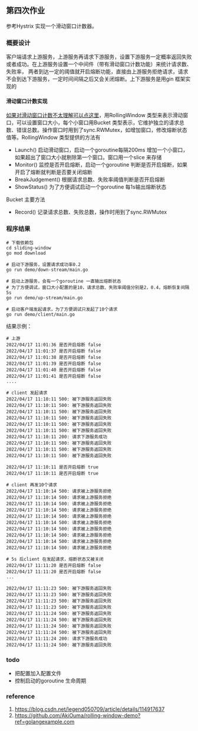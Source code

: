 ## 第四次作业
参考Hystrix 实现一个滑动窗口计数器。

### 概要设计
客户端请求上游服务，上游服务再请求下游服务，设置下游服务一定概率返回失败或者成功。在上游服务设置一个中间件（带有滑动窗口计数功能）来统计请求数、失败率，
两者到达一定的阈值就开启熔断功能，直接由上游服务拒绝请求，请求不会到达下游服务，一定时间间隔之后又会关闭熔断。上下游服务是用gin 框架实现的

#### 滑动窗口计数实现
[如果对滑动窗口计数不太理解可以点这里](https://blog.csdn.net/legend050709/article/details/114917637)，用RollingWindow 类型来表示滑动窗口，可以设置窗口大小，每个小窗口用Bucket 类型表示，它维护独立的请求总数、错误总数。操作窗口时用到了sync.RWMutex，如增加窗口，修改熔断状态值等。RollingWindow 类型提供的方法有
* Launch() 启动滑动窗口，启动一个goroutine每隔200ms 增加一个小窗口，如果超出了窗口大小就剔除第一个窗口。窗口用一个slice 来存储
* Monitor() 监控是否开启熔断，启动一个goroutine 判断是否开启熔断，如果开启了熔断就判断是否要关闭熔断
* BreakJudgement() 根据请求总数、失败率阈值判断是否开启熔断
* ShowStatus() 为了方便调试启动一个goroutine 每1s输出熔断状态

Bucket 主要方法
* Record() 记录请求总数、失败总数，操作时用到了sync.RWMutex

### 程序结果
```
# 下载依赖包
cd sliding-window
go mod download

# 启动下游服务，设置请求成功率0.2
go run demo/down-stream/main.go

# 启动上游服务，会有一个goroutine 一直输出熔断状态
# 为了方便调试，窗口大小配置的是10，请求总数、失败率阈值分别是2，0.4，熔断恢复间隔5s
go run demo/up-stream/main.go

# 启动客户端发起请求，为了方便调试只发起了10个请求
go run demo/client/main.go
```
结果示例：
```
# 上游
2022/04/17 11:01:36 是否开启熔断 false
2022/04/17 11:01:37 是否开启熔断 false
2022/04/17 11:01:38 是否开启熔断 false
2022/04/17 11:01:39 是否开启熔断 false
2022/04/17 11:01:40 是否开启熔断 false
2022/04/17 11:01:41 是否开启熔断 false
....

# client 发起请求
2022/04/17 11:10:11 500: 被下游服务返回失败
2022/04/17 11:10:11 500: 被下游服务返回失败
2022/04/17 11:10:11 500: 被下游服务返回失败
2022/04/17 11:10:11 500: 被下游服务返回失败
2022/04/17 11:10:11 500: 被下游服务返回失败
2022/04/17 11:10:11 500: 被下游服务返回失败
2022/04/17 11:10:11 200: 请求下游服务成功
2022/04/17 11:10:11 500: 被下游服务返回失败
2022/04/17 11:10:11 500: 被下游服务返回失败
2022/04/17 11:10:11 500: 被下游服务返回失败

2022/04/17 11:10:11 是否开启熔断 true
2022/04/17 11:10:11 是否开启熔断 true

# client 再发10个请求
2022/04/17 11:10:14 500: 请求被上游服务拒绝
2022/04/17 11:10:14 500: 请求被上游服务拒绝
2022/04/17 11:10:14 500: 请求被上游服务拒绝
2022/04/17 11:10:14 500: 请求被上游服务拒绝
2022/04/17 11:10:14 500: 请求被上游服务拒绝
2022/04/17 11:10:14 500: 请求被上游服务拒绝
2022/04/17 11:10:14 500: 请求被上游服务拒绝
2022/04/17 11:10:14 500: 请求被上游服务拒绝
2022/04/17 11:10:14 500: 请求被上游服务拒绝
2022/04/17 11:10:14 500: 请求被上游服务拒绝

# 5s 后client 在发起请求，熔断状态又被关闭
2022/04/17 11:11:20 是否开启熔断 false
2022/04/17 11:11:20 是否开启熔断 false
...

2022/04/17 11:11:23 500: 被下游服务返回失败
2022/04/17 11:11:23 500: 被下游服务返回失败
2022/04/17 11:11:23 500: 被下游服务返回失败
2022/04/17 11:11:23 500: 被下游服务返回失败
2022/04/17 11:11:24 500: 被下游服务返回失败
2022/04/17 11:11:24 500: 被下游服务返回失败
2022/04/17 11:11:24 500: 被下游服务返回失败
2022/04/17 11:11:24 500: 被下游服务返回失败
2022/04/17 11:11:24 200: 请求下游服务成功
2022/04/17 11:11:24 500: 被下游服务返回失败
```

### todo
* 把配置加入配置文件
* 控制启动的goroutine 生命周期

### reference
1. https://blog.csdn.net/legend050709/article/details/114917637 
2. https://github.com/AkiOuma/rolling-window-demo?ref=golangexample.com